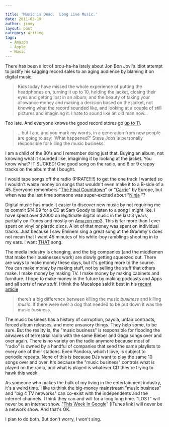 ```yaml
---

title: 'Music is Dead.  Long Live Music.'
date: 2011-03-19
author: jimmy
layout: post
category: Writing
tags:
  - Amazon
  - Apple
  - Music
---
```


  <p>
    <span class="full-image-float-left ssNonEditable"><span><img src="http://ecx.images-amazon.com/images/I/61rWmthOk-L._SL500_AA280_.jpg?__SQUARESPACE_CACHEVERSION=1300561191139" alt="" /></span></span>There has been a lot of brou-ha-ha lately about Jon Bon Jovi's idiot attempt to justify his sagging record sales to an aging audience by blaming it on digital music:
  </p>
<!-- more --> 
  <blockquote>
    <p>
      Kids today have missed the whole experience of putting the headphones on, turning it up to 10, holding the jacket, closing their eyes and getting lost in an album; and the beauty of taking your allowance money and making a decision based on the jacket, not knowing what the record sounded like, and looking at a couple of still pictures and imagining it.  I hate to sound like an old man now&hellip;
    </p>
  </blockquote>
  
  <p>
    Too late.  And everyone knows the good record stores go <a href="http://en.wikipedia.org/wiki/Up_to_eleven" target="_blank">up to 11</a>.
  </p>
  
  <blockquote>
    <p>
      &hellip;but I am, and you mark my words, in a generation from now people are going to say: &lsquo;What happened?&rsquo; Steve Jobs is personally responsible for killing the music business.
    </p>
  </blockquote>
  
  <p>
    I am a child of the 80's and I remember doing just that.  Buying an album, not knowing what it sounded like, imagining it by looking at the jacket.  You know what?  IT SUCKED!  One good song on the radio, and 8 or 9 crappy tracks on the album that I bought.  
  </p>
  
  <p>
    I would tape songs off the radio (PIRATE!!!!) to get the one track I wanted so I wouldn't waste money on songs that wouldn't even make it to a B-side of a 45.  Everyone remembers "<a href="http://www.amazon.com/gp/product/B00136PZQ4/ref=as_li_ss_tl?ie=UTF8&tag=jimmlitt-20&linkCode=as2&camp=1789&creative=390957&creativeASIN=B00136PZQ4">The Final Countdown</a>" or "<a href="http://www.amazon.com/gp/product/B00136RT68/ref=as_li_ss_tl?ie=UTF8&tag=jimmlitt-20&linkCode=as2&camp=1789&creative=390957&creativeASIN=B00136RT68">Carrie</a>" by Europe, but when was the last time someone was super-excited about "<a href="http://www.amazon.com/gp/product/B00136LRE8/ref=as_li_ss_tl?ie=UTF8&tag=jimmlitt-20&linkCode=as2&camp=1789&creative=390957&creativeASIN=B00136LRE8">Ninja</a> "?
  </p>
  
  <p>
    Digital music has made it easier to discover new music by not requiring me to commit $14.99 for a CD at Sam Goody to listen to a song I might like.  I have spent over $2000 on legitimate digital music in the last 3 years, partially on iTunes and mostly on <a href="http://www.amazon.com/gp/redirect.html?ie=UTF8&location=http%3A%2F%2Fwww.amazon.com%2FMP3-Music-Download%2Fb%3Fie%3DUTF8%26node%3D163856011%26ref_%3Dsa_menu_dmusic2&tag=jimmlitt-20&linkCode=ur2&camp=1789&creative=390957">Amazon mp3</a>. This is far more than I ever spent on vinyl or plastic discs.  A lot of that money was spent on individual tracks.  Just because I saw Eminem sing a great song at the Grammy's does not mean that I want 45 minutes of his white-boy ramblings shooting in to my ears.  I want <a href="http://www.amazon.com/gp/product/B003RNXJ0K/ref=as_li_ss_tl?ie=UTF8&tag=jimmlitt-20&linkCode=as2&camp=1789&creative=390957&creativeASIN=B003RNXJ0K">THAT</a> song.
  </p>
  
  <p>
     The media industry is changing, and the big companies (and the middlemen that make their businesses work) are slowly getting squeezed out.  There are ways to make money these days, but it's getting more to the source.  You can make money by making stuff, not by selling the stuff that others make.  I make money by making TV.  I make money by making cabinets and furniture.  I hope to make money in the future by making podcasts and Apps and all sorts of new stuff.  I think the Macalope said it best in his <a href="http://www.macworld.com/article/158640/2011/03/macalope_all_not_so_good_things.html" target="_blank">recent article</a>
  </p>
  
  <blockquote>
    <p>
      there&rsquo;s a big difference between killing the music <em>business</em> and killing <em>music</em>. If there were ever a dog that needed to be put down it was the music <em>business</em>.
    </p>
  </blockquote>
  
  <p>
    The music business has a history of corruption, payola, unfair contracts, forced album releases, and more unsavory things.  They help some, to be sure.  But the reality is, the "music business" is responsible for flooding the airwaves of terrestrial radio with the same Bieber and Gaga songs over and over again.  There is no variety on the radio anymore because most of "radio" is owned by a handful of companies that send the same playlists to every one of their stations.  Even Pandora, which I love, is subject to periodic repeats.  None of this is because DJs want to play the same 10 songs over and over.  It's because the "music business" controls what is played on the radio, and what is played is whatever CD they're trying to hawk this week.  
  </p>
  
  <p>
    As someone who makes the bulk of my living in the entertainment industry, it's a weird time.  I like to think the big-money mainstream "music business" and "big 4 TV networks" can co-exist with the independents and the internet channels.  I think they can and will for a long long time.  "LOST" will never be an internet show.  "<a href="http://itunes.apple.com/us/podcast/this-week-in-google-video/id360896481" target="_blank">This Week In Google</a>" [iTunes link] will never be a network show.  And that's OK. 
  </p>
  
  <p>
    I plan to do both. But don't worry, I won't sing.
  </p>
  
  <p>
     
  </p>

